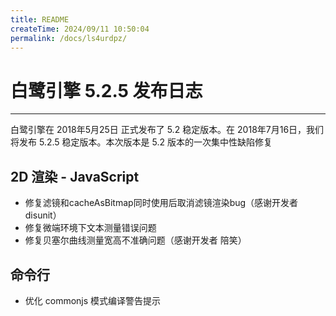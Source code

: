 ```yaml
---
title: README
createTime: 2024/09/11 10:50:04
permalink: /docs/ls4urdpz/
---
```

# 白鹭引擎 5.2.5 发布日志


---


白鹭引擎在 2018年5月25日 正式发布了 5.2 稳定版本。在 2018年7月16日，我们将发布 5.2.5 稳定版本。本次版本是 5.2 版本的一次集中性缺陷修复


## 2D 渲染 - JavaScript 

* 修复滤镜和cacheAsBitmap同时使用后取消滤镜渲染bug（感谢开发者 disunit）
* 修复微端环境下文本测量错误问题
* 修复贝塞尔曲线测量宽高不准确问题（感谢开发者 陪笑）

## 命令行

* 优化 commonjs 模式编译警告提示
